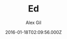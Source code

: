 ---
title: Ed
github: https://github.com/elotroalex/ed
demo: https://elotroalex.github.io/ed/
author: Alex Gil
ssg:
  - Jekyll
cms:
  - No Cms
date: 2016-01-18T02:09:56.000Z
description: A jekyll theme for minimal editions
stale: true
---